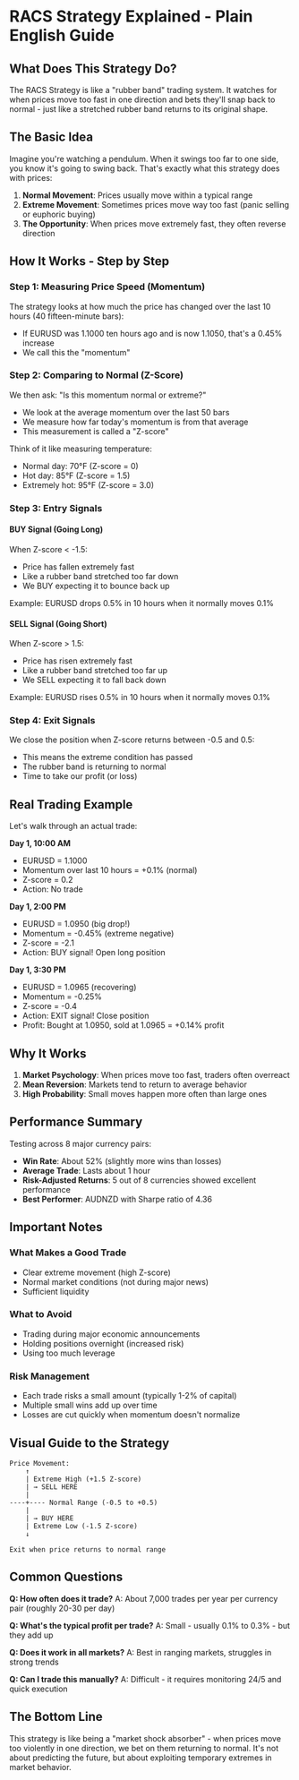 # RACS Strategy Explained - Plain English Guide

## What Does This Strategy Do?

The RACS Strategy is like a "rubber band" trading system. It watches for when prices move too fast in one direction and bets they'll snap back to normal - just like a stretched rubber band returns to its original shape.

## The Basic Idea

Imagine you're watching a pendulum. When it swings too far to one side, you know it's going to swing back. That's exactly what this strategy does with prices:

1. **Normal Movement**: Prices usually move within a typical range
2. **Extreme Movement**: Sometimes prices move way too fast (panic selling or euphoric buying)
3. **The Opportunity**: When prices move extremely fast, they often reverse direction

## How It Works - Step by Step

### Step 1: Measuring Price Speed (Momentum)

The strategy looks at how much the price has changed over the last 10 hours (40 fifteen-minute bars):
- If EURUSD was 1.1000 ten hours ago and is now 1.1050, that's a 0.45% increase
- We call this the "momentum"

### Step 2: Comparing to Normal (Z-Score)

We then ask: "Is this momentum normal or extreme?"
- We look at the average momentum over the last 50 bars
- We measure how far today's momentum is from that average
- This measurement is called a "Z-score"

Think of it like measuring temperature:
- Normal day: 70°F (Z-score = 0)
- Hot day: 85°F (Z-score = 1.5)
- Extremely hot: 95°F (Z-score = 3.0)

### Step 3: Entry Signals

#### BUY Signal (Going Long)
When Z-score < -1.5:
- Price has fallen extremely fast
- Like a rubber band stretched too far down
- We BUY expecting it to bounce back up

Example: EURUSD drops 0.5% in 10 hours when it normally moves 0.1%

#### SELL Signal (Going Short)
When Z-score > 1.5:
- Price has risen extremely fast
- Like a rubber band stretched too far up
- We SELL expecting it to fall back down

Example: EURUSD rises 0.5% in 10 hours when it normally moves 0.1%

### Step 4: Exit Signals

We close the position when Z-score returns between -0.5 and 0.5:
- This means the extreme condition has passed
- The rubber band is returning to normal
- Time to take our profit (or loss)

## Real Trading Example

Let's walk through an actual trade:

**Day 1, 10:00 AM**
- EURUSD = 1.1000
- Momentum over last 10 hours = +0.1% (normal)
- Z-score = 0.2
- Action: No trade

**Day 1, 2:00 PM**
- EURUSD = 1.0950 (big drop!)
- Momentum = -0.45% (extreme negative)
- Z-score = -2.1
- Action: BUY signal! Open long position

**Day 1, 3:30 PM**
- EURUSD = 1.0965 (recovering)
- Momentum = -0.25%
- Z-score = -0.4
- Action: EXIT signal! Close position
- Profit: Bought at 1.0950, sold at 1.0965 = +0.14% profit

## Why It Works

1. **Market Psychology**: When prices move too fast, traders often overreact
2. **Mean Reversion**: Markets tend to return to average behavior
3. **High Probability**: Small moves happen more often than large ones

## Performance Summary

Testing across 8 major currency pairs:
- **Win Rate**: About 52% (slightly more wins than losses)
- **Average Trade**: Lasts about 1 hour
- **Risk-Adjusted Returns**: 5 out of 8 currencies showed excellent performance
- **Best Performer**: AUDNZD with Sharpe ratio of 4.36

## Important Notes

### What Makes a Good Trade
- Clear extreme movement (high Z-score)
- Normal market conditions (not during major news)
- Sufficient liquidity

### What to Avoid
- Trading during major economic announcements
- Holding positions overnight (increased risk)
- Using too much leverage

### Risk Management
- Each trade risks a small amount (typically 1-2% of capital)
- Multiple small wins add up over time
- Losses are cut quickly when momentum doesn't normalize

## Visual Guide to the Strategy

```
Price Movement:
    ↑ 
    | Extreme High (+1.5 Z-score)
    | → SELL HERE
    |
----+---- Normal Range (-0.5 to +0.5)
    |
    | → BUY HERE
    | Extreme Low (-1.5 Z-score)
    ↓

Exit when price returns to normal range
```

## Common Questions

**Q: How often does it trade?**
A: About 7,000 trades per year per currency pair (roughly 20-30 per day)

**Q: What's the typical profit per trade?**
A: Small - usually 0.1% to 0.3% - but they add up

**Q: Does it work in all markets?**
A: Best in ranging markets, struggles in strong trends

**Q: Can I trade this manually?**
A: Difficult - it requires monitoring 24/5 and quick execution

## The Bottom Line

This strategy is like being a "market shock absorber" - when prices move too violently in one direction, we bet on them returning to normal. It's not about predicting the future, but about exploiting temporary extremes in market behavior.